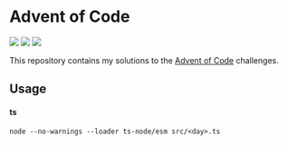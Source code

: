 # Advent of Code

![](https://img.shields.io/badge/day%20📅-12-blue)
![](https://img.shields.io/badge/stars%20⭐-20-yellow)
![](https://img.shields.io/badge/days%20completed-10-red)


This repository contains my solutions to the [Advent of Code](https://adventofcode.com/) challenges.

## Usage

#### ts

```
node --no-warnings --loader ts-node/esm src/<day>.ts
```